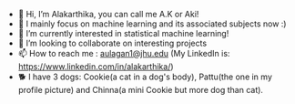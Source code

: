 - 👋 Hi, I’m Alakarthika, you can call me A.K or Aki!
- 👀 I mainly focus on machine learning and its associated subjects now :)
- 🌱 I’m currently interested in statistical machine learning!
- 💞️ I’m looking to collaborate on interesting projects
- 📫 How to reach me : aulagan1@jhu.edu (My LinkedIn is: https://www.linkedin.com/in/alakarthika/)
- 🐕 I have 3 dogs: Cookie(a cat in a dog's body), Pattu(the one in my profile picture) and Chinna(a mini Cookie but more dog than cat). 

<!---
aki-au/aki-au is a ✨ special ✨ repository because its `README.md` (this file) appears on your GitHub profile.
You can click the Preview link to take a look at your changes.
--->
